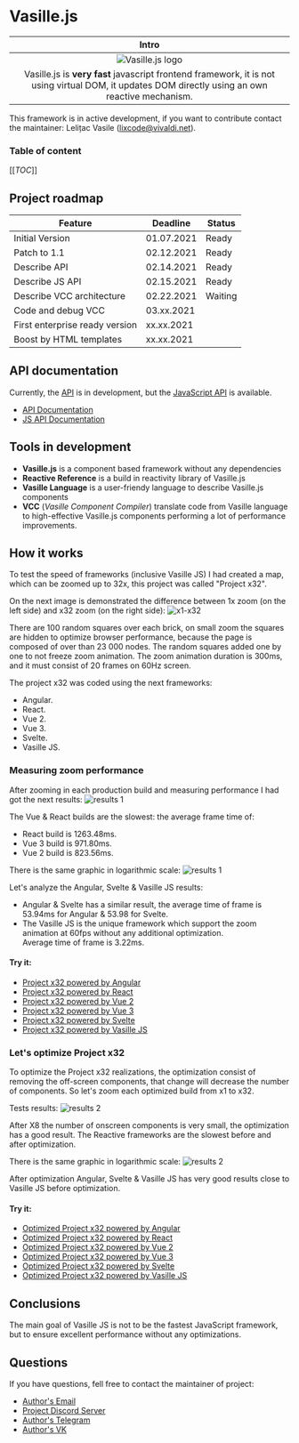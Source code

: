 # Vasille.js

|Intro|
|:---:|
|![Vasille.js logo](img/logo.png "Title Text")|
|Vasille.js is **very fast** javascript frontend framework, it is not using virtual DOM, it updates DOM directly using an own reactive mechanism.|

This framework is in active development, if you want to contribute contact
the maintainer: Lelițac Vasile (lixcode@vivaldi.net).

### Table of content
[[_TOC_]]


## Project roadmap

| Feature                                     | Deadline     | Status     |
|---------------------------------------------|--------------|------------|
| Initial Version                             | 01.07.2021   | Ready      |
| Patch to 1.1                                | 02.12.2021   | Ready      |
| Describe API                                | 02.14.2021   | Ready      |
| Describe JS API                             | 02.15.2021   | Ready      |
| Describe VCC architecture                   | 02.22.2021   | Waiting    |
| Code and debug VCC                          | 03.xx.2021   |            |
| First enterprise ready version              | xx.xx.2021   |            |
| Boost by HTML templates                     | xx.xx.2021   |            |

## API documentation


Currently, the [API](pages/API.md) is in development, 
but the [JavaScript API](pages/JavaScriptAPI.md)
is available.

* [API Documentation](https://gitlab.com/vasille-js/vasille-js/-/blob/master/pages/API.md)
* [JS API Documentation](https://gitlab.com/vasille-js/vasille-js/-/blob/master/pages/JavaScriptAPI.md)

## Tools in development

* **Vasille.js** is a component based framework without any dependencies
* **Reactive Reference** is a build in reactivity library of Vasille.js
* **Vasille Language** is a user-friendy language to describe Vasille.js 
  components
* **VCC** (*Vasille Component Compiler*) translate code from Vasille 
  language to high-effective Vasille.js components performing a 
  lot of performance improvements.
  
## How it works

To test the speed of frameworks (inclusive Vasille JS) I had created a map, 
which can be zoomed up to 32x, this project was called "Project x32".

On the next image is demonstrated the difference between 1x zoom (on the 
left side) and x32 zoom (on the right side):
![x1-x32](img/x1-x32.png)

There are 100 random squares over each brick, on small zoom the squares 
are hidden to optimize browser performance, because the page is composed 
of over than 23 000 nodes. The random squares added one by one to not 
freeze zoom animation. The zoom animation duration is 300ms, and it 
must consist of 20 frames on 60Hz screen.

The project x32 was coded using the next frameworks:
* Angular.
* React.
* Vue 2.
* Vue 3.
* Svelte.
* Vasille JS.

### Measuring zoom performance

After zooming in each production build and measuring performance 
I had got the next results:
![results 1](img/scores-wo.png)

The Vue & React builds are the slowest: the average frame time of:
* React build is 1263.48ms.
* Vue 3 build is 971.80ms.
* Vue 2 build is 823.56ms.

There is the same graphic in logarithmic scale:
![results 1](img/scores-wo-log.png)

Let's analyze the Angular, Svelte & Vasille JS results:
* Angular & Svelte has a similar result, the average time of frame 
  is 53.94ms for Angular & 53.98 for Svelte.
* The Vasille JS is the unique framework which support the zoom 
  animation at 60fps without any additional optimization.  
  Average time of frame is 3.22ms.

#### Try it:
* [Project x32 powered by Angular](https://vasille-js.gitlab.io/project-x32/angular/)
* [Project x32 powered by React](https://vasille-js.gitlab.io/project-x32/react/)
* [Project x32 powered by Vue 2](https://vasille-js.gitlab.io/project-x32/vue-2/)
* [Project x32 powered by Vue 3](https://vasille-js.gitlab.io/project-x32/vue-3/)
* [Project x32 powered by Svelte](https://vasille-js.gitlab.io/project-x32/svelte/)
* [Project x32 powered by Vasille JS](https://vasille-js.gitlab.io/project-x32/vasille-js/)

### Let's optimize Project x32

To optimize the Project x32 realizations, the optimization consist 
of removing the off-screen components, that change will decrease 
the number of components. So let's zoom each optimized build 
from x1 to x32.

Tests results:
![results 2](img/scores-o.png)

After X8 the number of onscreen components is very small, the optimization has a good result.
The Reactive frameworks are the slowest before and after optimization.

There is the same graphic in logarithmic scale:
![results 2](img/scores-o-log.png)

After optimization Angular, Svelte & Vasille JS has very good 
results close to Vasille JS before optimization.

#### Try it:
* [Optimized Project x32 powered by Angular](https://vasille-js.gitlab.io/project-x32-if/angular/)
* [Optimized Project x32 powered by React](https://vasille-js.gitlab.io/project-x32-if/react/)
* [Optimized Project x32 powered by Vue 2](https://vasille-js.gitlab.io/project-x32-if/vue-2/)
* [Optimized Project x32 powered by Vue 3](https://vasille-js.gitlab.io/project-x32-if/vue-3/)
* [Optimized Project x32 powered by Svelte](https://vasille-js.gitlab.io/project-x32-if/svelte/)
* [Optimized Project x32 powered by Vasille JS](https://vasille-js.gitlab.io/project-x32-if/vasille-js/)

## Conclusions
The main goal of Vasille JS is not to be the fastest JavaScript framework, 
but to ensure excellent performance without any optimizations.

## Questions

If you have questions, fell free to contact the maintainer of project:

* [Author's Email](mailto:lixcode@vivaldi.net)
* [Project Discord Server](https://discord.gg/SNcXNZxz)
* [Author's Telegram](https://t.me/lixcode)
* [Author's VK](https://vk.com/lixcode)

